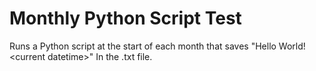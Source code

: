 # Monthly Python Script Test

Runs a Python script at the start of each month that saves "Hello World! \<current datetime\>" In the .txt file.
